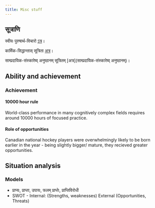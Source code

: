 ```yaml
---
title: Misc stuff
---
```


## सूत्राणि

स्वीयः पुरुषार्थ-विचारो [ऽत्र](https://checkvist.com/checklists/113019)।

कार्मिक-सिद्धान्तास् सूत्रिता [अत्र](https://checkvist.com/checklists/641547)।

साम्प्रदायिक-संस्कारेष्व् अनुष्ठानम् सूत्रितम् [अत्र](साम्प्रदायिक-संस्कारेष्व् अनुष्ठानम्)।

## Ability and achievement

### Achievement

#### 10000 hour rule

World-class performance in many cognitively complex fields requires
around 10000 hours of focused practice.

#### Role of opportunities

Canadian national hockey players were overwhelmingly likely to be born
earlier in the year - being slightly bigger/ mature, they recieved
greater opportunities.

## Situation analysis
### Models
- प्राप्यः, प्राप्ता, उपायः, फलम् प्राप्तेः, प्राप्तिविरोधी
- SWOT - Internal: (Strengths, weaknesses) External (Opportunities, Threats)
